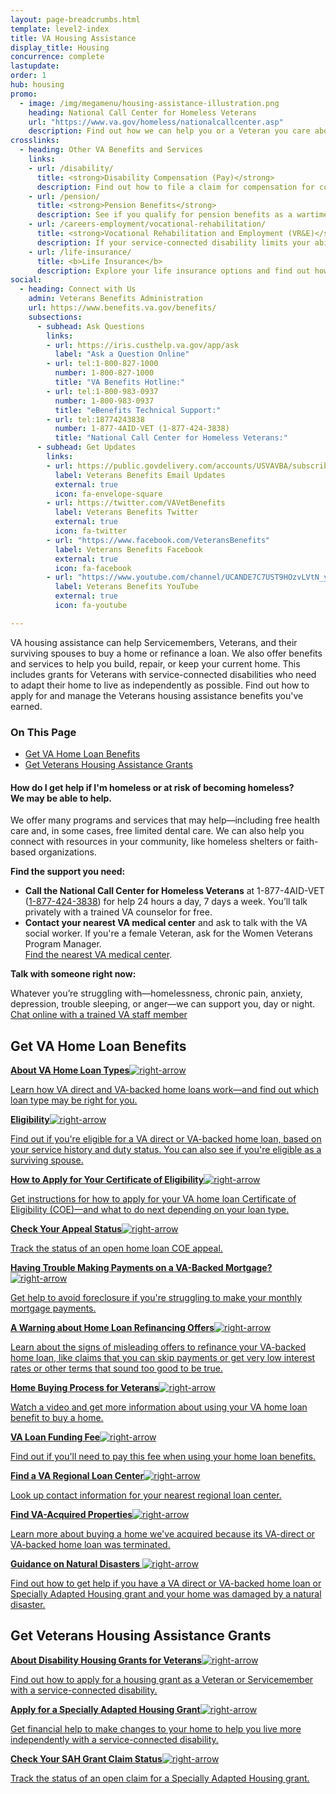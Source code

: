```yaml
---
layout: page-breadcrumbs.html
template: level2-index
title: VA Housing Assistance
display_title: Housing
concurrence: complete
lastupdate:
order: 1
hub: housing
promo:
  - image: /img/megamenu/housing-assistance-illustration.png
    heading: National Call Center for Homeless Veterans
    url: "https://www.va.gov/homeless/nationalcallcenter.asp"
    description: Find out how we can help you or a Veteran you care about connect with VA and local resources 24 hours a day, 7 days a week.
crosslinks:
  - heading: Other VA Benefits and Services
    links:
    - url: /disability/
      title: <strong>Disability Compensation (Pay)</strong>
      description: Find out how to file a claim for compensation for conditions related to your military service.
    - url: /pension/
      title: <strong>Pension Benefits</strong>
      description: See if you qualify for pension benefits as a wartime Veteran or a surviving spouse or child.
    - url: /careers-employment/vocational-rehabilitation/
      title: <strong>Vocational Rehabilitation and Employment (VR&E)</strong>
      description: If your service-connected disability limits your ability to work or prevents you from working, find out if you can get VR&E benefits and services—like help exploring employment options and getting more training if required.
    - url: /life-insurance/
      title: <b>Life Insurance</b>
      description: Explore your life insurance options and find out how to apply as a Servicemember, Veteran, or family member.
social:
  - heading: Connect with Us
    admin: Veterans Benefits Administration
    url: https://www.benefits.va.gov/benefits/
    subsections:
      - subhead: Ask Questions
        links:
        - url: https://iris.custhelp.va.gov/app/ask
          label: "Ask a Question Online"
        - url: tel:1-800-827-1000
          number: 1-800-827-1000
          title: "VA Benefits Hotline:"
        - url: tel:1-800-983-0937
          number: 1-800-983-0937
          title: "eBenefits Technical Support:"
        - url: tel:18774243838
          number: 1-877-4AID-VET (1-877-424-3838)
          title: "National Call Center for Homeless Veterans:"
      - subhead: Get Updates
        links:
        - url: https://public.govdelivery.com/accounts/USVAVBA/subscriber/new
          label: Veterans Benefits Email Updates
          external: true
          icon: fa-envelope-square
        - url: https://twitter.com/VAVetBenefits
          label: Veterans Benefits Twitter
          external: true
          icon: fa-twitter
        - url: "https://www.facebook.com/VeteransBenefits"
          label: Veterans Benefits Facebook
          external: true
          icon: fa-facebook
        - url: "https://www.youtube.com/channel/UCANDE7C7UST9HOzvLVtN_yg"
          label: Veterans Benefits YouTube
          external: true
          icon: fa-youtube

---
```

<p class="va-introtext">
VA housing assistance can help Servicemembers, Veterans, and their surviving spouses to buy a home or refinance a loan. We also offer benefits and services to help you build, repair, or keep your current home. This includes grants for Veterans with service-connected disabilities who need to adapt their home to live as independently as possible. Find out how to apply for and manage the Veterans housing assistance benefits you've earned.</p>

<h3>On This Page</h3>
<ul>
  <li><a href="#get">Get VA Home Loan Benefits</a></li>
  <li><a href="#manage">Get Veterans Housing Assistance Grants</a></li>
</ul>
<div class="usa-alert usa-alert-warning">
  <div class="usa-alert-body">
    <h4 class="usa-alert-title">How do I get help if I'm homeless or at risk of becoming homeless?<br><a id="crisis-expander-link">We may be able to help</a>.</h4>
    <div id="crisis-expander-content" class="expander-content expander-content-closed">
      <div class="expander-content-inner usa-alert-text">

We offer many programs and services that may help—including free health care and, in some cases, free limited dental care. We can also help you connect with resources in your community, like homeless shelters or faith-based organizations.

**Find the support you need:**

- **Call the National Call Center for Homeless Veterans** at 1-877-4AID-VET (<a href="tel:+18774243838">1-877-424-3838</a>) for help 24 hours a day, 7 days a week. You’ll talk privately with a trained VA counselor for free.
- **Contact your nearest VA medical center** and ask to talk with the VA social worker. If you're a female Veteran, ask for the Women Veterans Program Manager. <br>
[Find the nearest VA medical center](#).

**Talk with someone right now:**

Whatever you’re struggling with—homelessness, chronic pain, anxiety, depression, trouble sleeping, or anger—we can support you, day or night.<br>
<a class="no-external-icon" href="https://www.veteranscrisisline.net/ChatTermsOfService.aspx?account=Homeless%20Veterans%20Chat">
Chat online with a trained VA staff member
</a>

   </div>
  </div>
 </div>
</div>

<script type="text/javascript">
  // Toggle the expandable crisis info
  document.getElementById('crisis-expander-link')
    .addEventListener('click', function () {
      document.getElementById('crisis-expander-content').classList.toggle('expander-content-closed');
    });
</script>

<section class='usa-grid'>
  <div class="va-h-ruled--stars"></div>
</section>

<section id="get" class="merger-majorlinks">

  <h2>Get VA Home Loan Benefits</h2>

  <div class="link">
    <a href="/housing-assistance/home-loans/"><span><b>About VA Home Loan Types</b><img class="all-link-arrow" src="/img/arrow-right-blue.svg" alt="right-arrow"></span><p class="va-nav-linkslist-description">Learn how VA direct and VA-backed home loans work—and find out which loan type may be right for you.</p></a>

  </div>

  <div class="link">
    <a href="/housing-assistance/home-loans/eligibility/"><span><b>Eligibility</b><img class="all-link-arrow" src="/img/arrow-right-blue.svg" alt="right-arrow"></span><p class="va-nav-linkslist-description">Find out if you're eligible for a VA direct or VA-backed home loan, based on your service history and duty status. You can also see if you're eligible as a surviving spouse.</p></a>

  </div>

  <div class="link">
    <a href="/housing-assistance/home-loans/how-to-apply/"><span><b>How to Apply for Your Certificate of Eligibility</b><img class="all-link-arrow" src="/img/arrow-right-blue.svg" alt="right-arrow"></span><p class="va-nav-linkslist-description">Get instructions for how to apply for your VA home loan Certificate of Eligibility (COE)—and what to do next depending on your loan type.</p></a>

  </div>

  <div class="link">
    <a href="/claim-or-appeal-status/"><span><b>Check Your Appeal Status</b><img class="all-link-arrow" src="/img/arrow-right-blue.svg" alt="right-arrow"></span><p class="va-nav-linkslist-description">Track the status of an open home loan COE appeal.</p></a>

  </div>

  <div class="link">
    <a href="/housing-assistance/home-loans/trouble-making-payments/"><span><b>Having Trouble Making Payments on a VA-Backed Mortgage?</b><img class="all-link-arrow" src="/img/arrow-right-blue.svg" alt="right-arrow"></span><p class="va-nav-linkslist-description">Get help to avoid foreclosure if you're struggling to make your monthly mortgage payments.</p></a>

  </div>

  <div class="link">
    <a href="https://www.blogs.va.gov/VAntage/43234/va-and-the-consumer-financial-protection-bureau-warn-against-home-loan-refinancing-offers-that-sound-too-good-to-be-true/"><span><b>A Warning about Home Loan Refinancing Offers</b><img class="all-link-arrow" src="/img/arrow-right-blue.svg" alt="right-arrow"></span><p class="va-nav-linkslist-description">Learn about the signs of misleading offers to refinance your VA-backed home loan, like claims that you can skip payments or get very low interest rates or other terms that sound too good to be true.</p></a>

  </div>

  <div class="link">
    <a href="https://www.benefits.va.gov/homeloans/resources_veteran.asp"><span><b>Home Buying Process for Veterans</b><img class="all-link-arrow" src="/img/arrow-right-blue.svg" alt="right-arrow"></span><p class="va-nav-linkslist-description">Watch a video and get more information about using your VA home loan benefit to buy a home.</p></a>

  </div>

  <div class="link">
    <a href="https://www.benefits.va.gov/homeloans/purchaseco_loan_fee.asp"><span><b>VA Loan Funding Fee</b><img class="all-link-arrow" src="/img/arrow-right-blue.svg" alt="right-arrow"></span><p class="va-nav-linkslist-description">Find out if you'll need to pay this fee when using your home loan benefits.</p></a>

  </div>

  <div class="link">
    <a href="https://benefits.va.gov/HOMELOANS/contact_rlc_info.asp"><span><b>Find a VA Regional Loan Center</b><img class="all-link-arrow" src="/img/arrow-right-blue.svg" alt="right-arrow"></span><p class="va-nav-linkslist-description">Look up contact information for your nearest regional loan center.</p></a>

  </div>
  
  <div class="link">
    <a href="https://www.benefits.va.gov/homeloans/realtors_property_mgmt.asp"><span><b>Find VA-Acquired Properties</b><img class="all-link-arrow" src="/img/arrow-right-blue.svg" alt="right-arrow"></span><p class="va-nav-linkslist-description">Learn more about buying a home we've acquired because its VA-direct or VA-backed home loan was terminated.</p></a>

  </div>
  
  <div class="link">
    <a href="https://benefits.va.gov/homeloans/documents/docs/va_policy_regarding_natural_disasters.pdf"><span><b>Guidance on Natural Disasters </b><img class="all-link-arrow" src="/img/arrow-right-blue.svg" alt="right-arrow"></span><p class="va-nav-linkslist-description">Find out how to get help if you have a VA direct or VA-backed home loan or Specially Adapted Housing grant and your home was damaged by a natural disaster.</p></a>

  </div>

</section>

<section class='usa-grid'>
  <div class="va-h-ruled--stars"></div>
</section>

<section id="manage" class="merger-majorlinks">

  <h2>Get Veterans Housing Assistance Grants</h2>

  <div class="link">
    <a href="/housing-assistance/disability-housing-grants/"><span><b>About Disability Housing Grants for Veterans</b><img class="all-link-arrow" src="/img/arrow-right-blue.svg" alt="right-arrow"></span><p class="va-nav-linkslist-description">Find out how to apply for a housing grant as a Veteran or Servicemember with a service-connected disability.</p></a>

  </div>

  <div class="link">
    <a href="/housing-assistance/disability-housing-grants/how-to-apply/"><span><b>Apply for a Specially Adapted Housing Grant</b><img class="all-link-arrow" src="/img/arrow-right-blue.svg" alt="right-arrow"></span><p class="va-nav-linkslist-description">Get financial help to make changes to your home to help you live more independently with a service-connected disability.</p></a>

  </div>

  <div class="link">
    <a href="/claim-or-appeal-status/"><span><b>Check Your SAH Grant Claim Status</b><img class="all-link-arrow" src="/img/arrow-right-blue.svg" alt="right-arrow"></span><p class="va-nav-linkslist-description">Track the status of an open claim for a Specially Adapted Housing grant.</p></a>

  </div>

</section>
